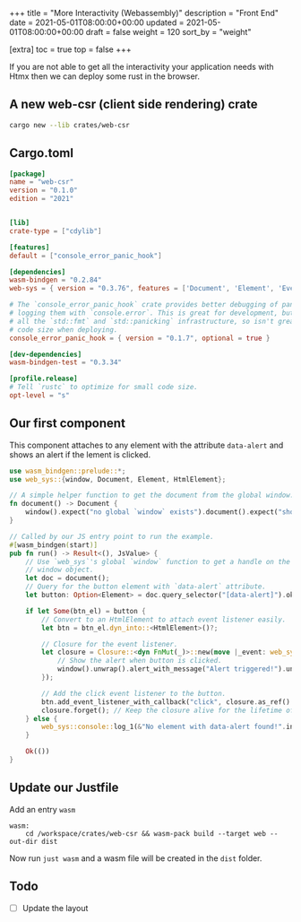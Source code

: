 +++
title = "More Interactivity (Webassembly)"
description = "Front End"
date = 2021-05-01T08:00:00+00:00
updated = 2021-05-01T08:00:00+00:00
draft = false
weight = 120
sort_by = "weight"


[extra]
toc = true
top = false
+++

If you are not able to get all the interactivity your application needs with Htmx then we can deploy some rust in the browser.

## A new web-csr (client side rendering) crate

```sh
cargo new --lib crates/web-csr
```

## Cargo.toml

```toml
[package]
name = "web-csr"
version = "0.1.0"
edition = "2021"


[lib]
crate-type = ["cdylib"]

[features]
default = ["console_error_panic_hook"]

[dependencies]
wasm-bindgen = "0.2.84"
web-sys = { version = "0.3.76", features = ['Document', 'Element', 'Event', 'HtmlElement', 'Node', 'Window', 'console'] }

# The `console_error_panic_hook` crate provides better debugging of panics by
# logging them with `console.error`. This is great for development, but requires
# all the `std::fmt` and `std::panicking` infrastructure, so isn't great for
# code size when deploying.
console_error_panic_hook = { version = "0.1.7", optional = true }

[dev-dependencies]
wasm-bindgen-test = "0.3.34"

[profile.release]
# Tell `rustc` to optimize for small code size.
opt-level = "s"
```

## Our first component

This component attaches to any element with the attribute `data-alert` and shows an alert if the lement is clicked.

```rust
use wasm_bindgen::prelude::*;
use web_sys::{window, Document, Element, HtmlElement};

// A simple helper function to get the document from the global window.
fn document() -> Document {
    window().expect("no global `window` exists").document().expect("should have a document")
}

// Called by our JS entry point to run the example.
#[wasm_bindgen(start)]
pub fn run() -> Result<(), JsValue> {
    // Use `web_sys`'s global `window` function to get a handle on the global
    // window object.
    let doc = document();
    // Query for the button element with `data-alert` attribute.
    let button: Option<Element> = doc.query_selector("[data-alert]").ok().flatten();

    if let Some(btn_el) = button {
        // Convert to an HtmlElement to attach event listener easily.
        let btn = btn_el.dyn_into::<HtmlElement>()?;

        // Closure for the event listener.
        let closure = Closure::<dyn FnMut(_)>::new(move |_event: web_sys::Event| {
            // Show the alert when button is clicked.
            window().unwrap().alert_with_message("Alert triggered!").unwrap();
        });

        // Add the click event listener to the button.
        btn.add_event_listener_with_callback("click", closure.as_ref().unchecked_ref())?;
        closure.forget(); // Keep the closure alive for the lifetime of the program.
    } else {
        web_sys::console::log_1(&"No element with data-alert found!".into());
    }

    Ok(())
}
```

## Update our Justfile

Add an entry `wasm`

```justfile
wasm:
    cd /workspace/crates/web-csr && wasm-pack build --target web --out-dir dist
```

Now run `just wasm` and a wasm file will be created in the `dist` folder.

## Todo

- [ ] Update the layout